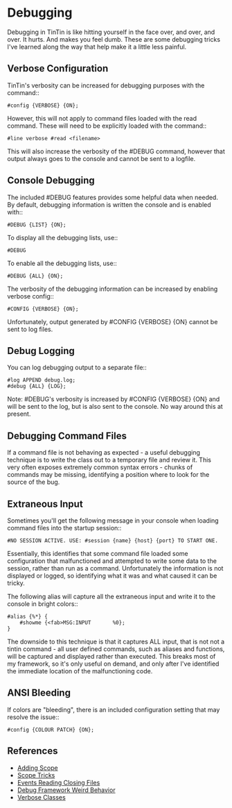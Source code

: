 Debugging
=========
Debugging in TinTin is like hitting yourself in the face over, and over, and over. It hurts. And makes you feel dumb.
These are some debugging tricks I've learned along the way that help make it a little less painful.


Verbose Configuration
---------------------
TinTin's verbosity can be increased for debugging purposes with the command::

    #config {VERBOSE} {ON};

However, this will not apply to command files loaded with the read command. These will need to be explicitly loaded with the command::

    #line verbose #read <filename>

This will also increase the verbosity of the #DEBUG command, however that output always goes to the console and cannot be sent to a logfile.


Console Debugging
-----------------
The included #DEBUG features provides some helpful data when needed. By default, debugging information is written the console and is enabled with::

    #DEBUG {LIST} {ON};

To display all the debugging lists, use::

    #DEBUG

To enable all the debugging lists, use::

    #DEBUG {ALL} {ON};

The verbosity of the debugging information can be increased by enabling verbose config::

    #CONFIG {VERBOSE} {ON};

Unfortunately, output generated by #CONFIG {VERBOSE} {ON} cannot be sent to log files.


Debug Logging
-------------
You can log debugging output to a separate file::

    #log APPEND debug.log;
    #debug {ALL} {LOG};

Note: #DEBUG's verbosity is increased by #CONFIG {VERBOSE} {ON} and will be sent to the log, but is also sent to the console. No way around this at present.


Debugging Command Files
-----------------------
If a command file is not behaving as expected - a useful debugging technique is to write the class out to a temporary file and review it. This very often exposes extremely common syntax errors - chunks of commands may be missing, identifying a position where to look for the source of the bug.


Extraneous Input
----------------
Sometimes you'll get the following message in your console when loading command files into the startup session::

    #NO SESSION ACTIVE. USE: #session {name} {host} {port} TO START ONE.

Essentially, this identifies that some command file loaded some configuration that malfunctioned and attempted to write some data to the session, rather than run as a command. Unfortunately the information is not displayed or logged, so identifying what it was and what caused it can be tricky.


The following alias will capture all the extraneous input and write it to the console in bright colors::

    #alias {%*} {
        #showme {<fab>MSG:INPUT       %0};
    }

The downside to this technique is that it captures ALL input, that is not not a tintin command - all user defined commands, such as aliases and functions, will be captured and displayed rather than executed. This breaks most of my framework, so it's only useful on demand, and only after I've identified the immediate location of the malfunctioning code. 


ANSI Bleeding
-------------
If colors are "bleeding", there is an included configuration setting that may resolve the issue::

    #config {COLOUR PATCH} {ON};



References
----------

- [Adding Scope](http://tintin.sourceforge.net/board/viewtopic.php?t=2080)
- [Scope Tricks](http://tintin.sourceforge.net/board/viewtopic.php?t=2066)
- [Events Reading Closing Files](http://tintin.sourceforge.net/board/viewtopic.php?t=2041)
- [Debug Framework Weird Behavior](http://tintin.sourceforge.net/board/viewtopic.php?t=2042)
- [Verbose Classes](http://tintin.sourceforge.net/board/viewtopic.php?t=2084)

